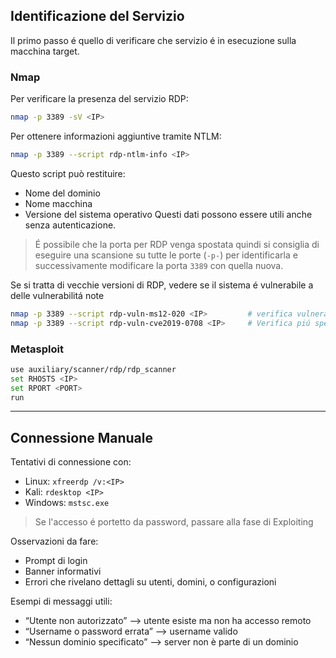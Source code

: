 ## Identificazione del Servizio
Il primo passo é quello di verificare che servizio é in esecuzione sulla macchina target.
### Nmap
Per verificare la presenza del servizio RDP:
```bash
nmap -p 3389 -sV <IP>
```
Per ottenere informazioni aggiuntive tramite NTLM:
```bash
nmap -p 3389 --script rdp-ntlm-info <IP>
```
Questo script può restituire:
- Nome del dominio
- Nome macchina
- Versione del sistema operativo
Questi dati possono essere utili anche senza autenticazione.
> É possibile che la porta per RDP venga spostata quindi si consiglia di eseguire una scansione su tutte le porte (`-p-`) per identificarla e successivamente modificare la porta `3389` con quella nuova.

Se si tratta di vecchie versioni di RDP, vedere se il sistema é vulnerabile a delle vulnerabilitá note
```bash
nmap -p 3389 --script rdp-vuln-ms12-020 <IP>         # verifica vulnerabilitá BlueKeep
nmap -p 3389 --script rdp-vuln-cve2019-0708 <IP>     # Verifica piú specifica per BlueKeep
```
### Metasploit
```bash
use auxiliary/scanner/rdp/rdp_scanner
set RHOSTS <IP>
set RPORT <PORT>
run
```

---

## Connessione Manuale
Tentativi di connessione con:
- Linux: `xfreerdp /v:<IP>`
- Kali: `rdesktop <IP>`
- Windows: `mstsc.exe`
> Se l'accesso é portetto da password, passare alla fase di Exploiting

Osservazioni da fare:
- Prompt di login
- Banner informativi
- Errori che rivelano dettagli su utenti, domini, o configurazioni

Esempi di messaggi utili:
- “Utente non autorizzato” ⟶ utente esiste ma non ha accesso remoto
- “Username o password errata” ⟶ username valido
- “Nessun dominio specificato” ⟶ server non è parte di un dominio

